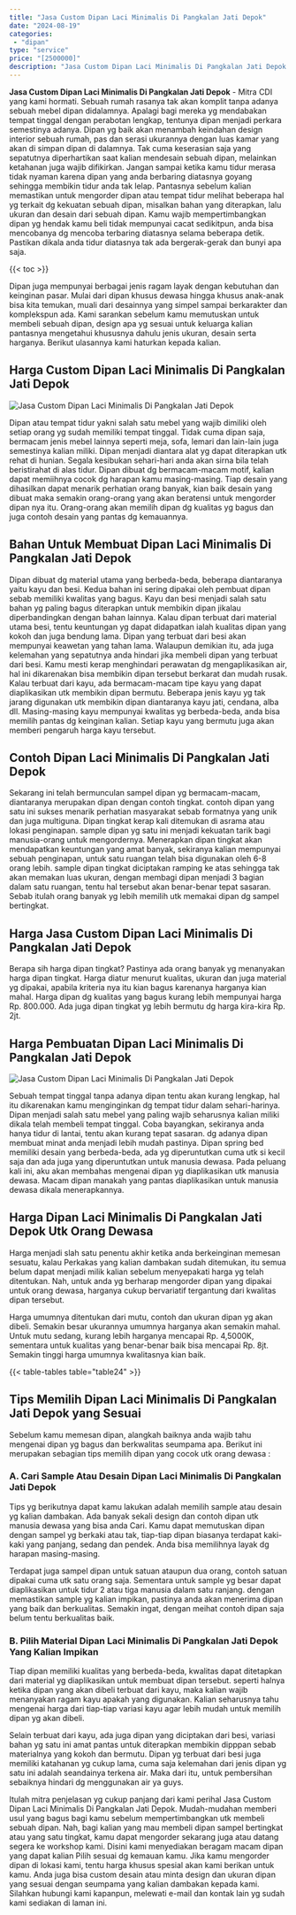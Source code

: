 ```yaml
---
title: "Jasa Custom Dipan Laci Minimalis Di Pangkalan Jati Depok"
date: "2024-08-19"
categories:
 - "dipan"
type: "service"
price: "[2500000]"
description: "Jasa Custom Dipan Laci Minimalis Di Pangkalan Jati Depok. Itulah mitra penjelasan yg cukup panjang dari kami perihal Jasa Custom Dipan Laci Minimalis Di Pang..."
---
```


**Jasa Custom Dipan Laci Minimalis Di Pangkalan Jati Depok** - Mitra CDI yang kami hormati. Sebuah rumah rasanya tak akan komplit tanpa adanya sebuah mebel dipan didalamnya. Apalagi bagi mereka yg mendabakan tempat tinggal dengan perabotan lengkap, tentunya dipan menjadi perkara semestinya adanya. Dipan yg baik akan menambah keindahan design interior sebuah rumah, pas dan serasi ukurannya dengan luas kamar yang akan di simpan dipan di dalamnya. Tak cuma keserasian saja yang sepatutnya diperhartikan saat kalian mendesain sebuah dipan, melainkan ketahanan juga wajib difikirkan. Jangan sampai ketika kamu tidur merasa tidak nyaman karena dipan yang anda berbaring diatasnya goyang sehingga membikin tidur anda tak lelap. Pantasnya sebelum kalian memastikan untuk mengorder dipan atau tempat tidur melihat beberapa hal yg terkait dg kekuatan sebuah dipan, misalkan bahan yang diterapkan, lalu ukuran dan desain dari sebuah dipan. Kamu wajib mempertimbangkan dipan yg hendak kamu beli tidak mempunyai cacat sedikitpun, anda bisa mencobanya dg mencoba terbaring diatasnya selama beberapa detik. Pastikan dikala anda tidur diatasnya tak ada bergerak-gerak dan bunyi apa saja.

{{< toc >}}

Dipan juga mempunyai berbagai jenis ragam layak dengan kebutuhan dan keinginan pasar. Mulai dari dipan khusus dewasa hingga khusus anak-anak bisa kita temukan, muali dari desainnya yang simpel sampai berkarakter dan komplekspun ada. Kami sarankan sebelum kamu memutuskan untuk membeli sebuah dipan, design apa yg sesuai untuk keluarga kalian pantasnya mengetahui khususnya dahulu jenis ukuran, desain serta harganya. Berikut ulasannya kami haturkan kepada kalian.

## Harga Custom Dipan Laci Minimalis Di Pangkalan Jati Depok

![Jasa Custom Dipan Laci Minimalis Di Pangkalan Jati Depok](/images/mebel/dipan-anak-017.jpg)

Dipan atau tempat tidur yakni salah satu mebel yang wajib dimiliki oleh setiap orang yg sudah memiliki tempat tinggal. Tidak cuma dipan saja, bermacam jenis mebel lainnya seperti meja, sofa, lemari dan lain-lain juga semestinya kalian miliki. Dipan menjadi diantara alat yg dapat diterapkan utk rehat di hunian. Segala kesibukan sehari-hari anda akan sirna bila telah beristirahat di alas tidur. Dipan dibuat dg bermacam-macam motif, kalian dapat memiihnya cocok dg harapan kamu masing-masing. Tiap desain yang dihasilkan dapat menarik perhatian orang banyak, kian baik desain yang dibuat maka semakin orang-orang yang akan beratensi untuk mengorder dipan nya itu. Orang-orang akan memilih dipan dg kualitas yg bagus dan juga contoh desain yang pantas dg kemauannya.

## Bahan Untuk Membuat Dipan Laci Minimalis Di Pangkalan Jati Depok

Dipan dibuat dg material utama yang berbeda-beda, beberapa diantaranya yaitu kayu dan besi. Kedua bahan ini sering dipakai oleh pembuat dipan sebab memiliki kwalitas yang bagus. Kayu dan besi menjadi salah satu bahan yg paling bagus diterapkan untuk membikin dipan jikalau diperbandingkan dengan bahan lainnya. Kalau dipan terbuat dari material utama besi, tentu keuntungan yg dapat didapatkan ialah kualitas dipan yang kokoh dan juga bendung lama. Dipan yang terbuat dari besi akan mempunyai keawetan yang tahan lama. Walaupun demikian itu, ada juga kelemahan yang sepatutnya anda hindari jika membeli dipan yang terbuat dari besi. Kamu mesti kerap menghindari perawatan dg mengaplikasikan air, hal ini dikarenakan bisa membikin dipan tersebut berkarat dan mudah rusak. Kalau terbuat dari kayu, ada bermacam-macam tipe kayu yang dapat diaplikasikan utk membikin dipan bermutu. Beberapa jenis kayu yg tak jarang digunakan utk membikin dipan diantaranya kayu jati, cendana, alba dll. Masing-masing kayu mempunyai kwalitas yg berbeda-beda, anda bisa memilih pantas dg keinginan kalian. Setiap kayu yang bermutu juga akan memberi pengaruh harga kayu tersebut.

## Contoh Dipan Laci Minimalis Di Pangkalan Jati Depok

Sekarang ini telah bermunculan sampel dipan yg bermacam-macam, diantaranya merupakan dipan dengan contoh tingkat. contoh dipan yang satu ini sukses menarik perhatian masyarakat sebab formatnya yang unik dan juga multiguna. Dipan tingkat kerap kali ditemukan di asrama atau lokasi penginapan. sample dipan yg satu ini menjadi kekuatan tarik bagi manusia-orang untuk mengordernya. Menerapkan dipan tingkat akan mendapatkan keuntungan yang amat banyak, sekiranya kalian mempunyai sebuah penginapan, untuk satu ruangan telah bisa digunakan oleh 6-8 orang lebih. sample dipan tingkat diciptakan ramping ke atas sehingga tak akan memakan luas ukuran, dengan membagi dipan menjadi 3 bagian dalam satu ruangan, tentu hal tersebut akan benar-benar tepat sasaran. Sebab itulah orang banyak yg lebih memilih utk memakai dipan dg sampel bertingkat.

## Harga Jasa Custom Dipan Laci Minimalis Di Pangkalan Jati Depok

Berapa sih harga dipan tingkat? Pastinya ada orang banyak yg menanyakan harga dipan tingkat. Harga diatur menurut kualitas, ukuran dan juga material yg dipakai, apabila kriteria nya itu kian bagus karenanya harganya kian mahal. Harga dipan dg kualitas yang bagus kurang lebih mempunyai harga Rp. 800.000. Ada juga dipan tingkat yg lebih bermutu dg harga kira-kira Rp. 2jt.

## Harga Pembuatan Dipan Laci Minimalis Di Pangkalan Jati Depok

![Jasa Custom Dipan Laci Minimalis Di Pangkalan Jati Depok](/images/mebel/dipan-dewasa-012.jpg)

Sebuah tempat tinggal tanpa adanya dipan tentu akan kurang lengkap, hal itu dikarenakan kamu menginginkan dg tempat tidur dalam sehari-harinya. Dipan menjadi salah satu mebel yang paling wajib seharusnya kalian miliki dikala telah membeli tempat tinggal. Coba bayangkan, sekiranya anda hanya tidur di lantai, tentu akan kurang tepat sasaran. dg adanya dipan membuat minat anda menjadi lebih mudah pastinya. Dipan spring bed memiliki desain yang berbeda-beda, ada yg diperuntutkan cuma utk si kecil saja dan ada juga yang diperuntutkan untuk manusia dewasa. Pada peluang kali ini, aku akan membahas mengenai dipan yg diaplikasikan utk manusia dewasa. Macam dipan manakah yang pantas diaplikasikan untuk manusia dewasa dikala menerapkannya.

## Harga Dipan Laci Minimalis Di Pangkalan Jati Depok Utk Orang Dewasa

Harga menjadi slah satu penentu akhir ketika anda berkeinginan memesan sesuatu, kalau Perkakas yang kalian dambakan sudah ditemukan, itu semua belum dapat menjadi milik kalian sebelum menyepakati harga yg telah ditentukan. Nah, untuk anda yg berharap mengorder dipan yang dipakai untuk orang dewasa, harganya cukup bervariatif tergantung dari kwalitas dipan tersebut.

Harga umumnya ditentukan dari mutu, contoh dan ukuran dipan yg akan dibeli. Semakin besar ukurannya umumnya harganya akan semakin mahal. Untuk mutu sedang, kurang lebih harganya mencapai Rp. 4,5000K, sementara untuk kualitas yang benar-benar baik bisa mencapai Rp. 8jt. Semakin tinggi harga umumnya kwalitasnya kian baik.

{{< table-tables table="table24" >}}

## Tips Memilih Dipan Laci Minimalis Di Pangkalan Jati Depok yang Sesuai

Sebelum kamu memesan dipan, alangkah baiknya anda wajib tahu mengenai dipan yg bagus dan berkwalitas seumpama apa. Berikut ini merupakan sebagian tips memilih dipan yang cocok utk orang dewasa :

### A. Cari Sample Atau Desain Dipan Laci Minimalis Di Pangkalan Jati Depok

Tips yg berikutnya dapat kamu lakukan adalah memilih sample atau desain yg kalian dambakan. Ada banyak sekali design dan contoh dipan utk manusia dewasa yang bisa anda Cari. Kamu dapat memutuskan dipan dengan sampel yg berkaki atau tak, tiap-tiap dipan biasanya terdapat kaki-kaki yang panjang, sedang dan pendek. Anda bisa memilihnya layak dg harapan masing-masing.

Terdapat juga sampel dipan untuk satuan ataupun dua orang, contoh satuan dipakai cuma utk satu orang saja. Sementara untuk sample yg besar dapat diaplikasikan untuk tidur 2 atau tiga manusia dalam satu ranjang. dengan memastikan sample yg kalian impikan, pastinya anda akan menerima dipan yang baik dan berkualitas. Semakin ingat, dengan meihat contoh dipan saja belum tentu berkualitas baik.

### B. Pilih Material Dipan Laci Minimalis Di Pangkalan Jati Depok Yang Kalian Impikan

Tiap dipan memiliki kualitas yang berbeda-beda, kwalitas dapat ditetapkan dari material yg diaplikasikan untuk membuat dipan tersebut. seperti halnya ketika dipan yang akan dibeli terbuat dari kayu, maka kalian wajib menanyakan ragam kayu apakah yang digunakan. Kalian seharusnya tahu mengenai harga dari tiap-tiap variasi kayu agar lebih mudah untuk memilih dipan yg akan dibeli.

Selain terbuat dari kayu, ada juga dipan yang diciptakan dari besi, variasi bahan yg satu ini amat pantas untuk diterapkan membikin dipppan sebab materialnya yang kokoh dan bermutu. Dipan yg terbuat dari besi juga memiliki katahanan yg cukup lama, cuma saja kelemahan dari jenis dipan yg satu ini adalah seandainya terkena air. Maka dari itu, untuk pembersihan sebaiknya hindari dg menggunakan air ya guys.

Itulah mitra penjelasan yg cukup panjang dari kami perihal Jasa Custom Dipan Laci Minimalis Di Pangkalan Jati Depok. Mudah-mudahan memberi usul yang bagus bagi kamu sebelum mempertimbangkan utk membeli sebuah dipan. Nah, bagi kalian yang mau membeli dipan sampel bertingkat atau yang satu tingkat, kamu dapat mengorder sekarang juga atau datang segera ke workshop kami. Disini kami menyediakan beragam macam dipan yang dapat kalian Pilih sesuai dg kemauan kamu. Jika kamu mengorder dipan di lokasi kami, tentu harga khusus spesial akan kami berikan untuk kamu. Anda juga bisa custom desain atau minta design dan ukuran dipan yang sesuai dengan seumpama yang kalian dambakan kepada kami. Silahkan hubungi kami kapanpun, melewati e-mail dan kontak lain yg sudah kami sediakan di laman ini.
